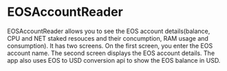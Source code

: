 # EOSAccountReader

EOSAccountReader allows you to see the EOS account details(balance, CPU and NET staked resouces and their concumption, RAM usage and consumption). It has two screens.
On the first screen, you enter the EOS account name. The second screen displays the EOS account details. 
The app also uses EOS to USD conversion api to show the EOS balance in USD. 

